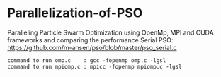 # Parallelization-of-PSO
Paralleling  Particle Swarm Optimization using OpenMp, MPI and CUDA frameworks and comparing the performance
Serial PSO: https://github.com/m-ahsen/pso/blob/master/pso_serial.c

    command to run omp.c    : gcc -fopenmp omp.c -lgsl
    command to run mpiomp.c : mpicc -fopenmp mpiomp.c -lgsl
